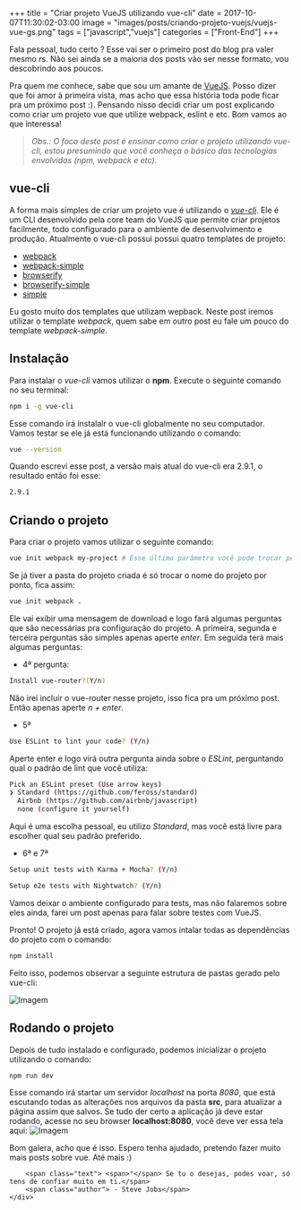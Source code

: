 +++
title = "Criar projeto VueJS utilizando vue-cli"
date = 2017-10-07T11:30:02-03:00
image = "images/posts/criando-projeto-vuejs/vuejs-vue-gs.png"
tags = ["javascript","vuejs"]
categories = ["Front-End"]
+++

Fala pessoal, tudo certo ? Esse vai ser o primeiro post do blog pra valer mesmo rs. Não sei ainda se a maioria dos posts vão ser nesse formato, vou descobrindo aos poucos. 

Pra quem me conhece, sabe que sou um amante de [VueJS](https://vuejs.org/). Posso dizer que foi amor à primeira vista, mas acho que essa história toda pode ficar pra um próximo post :). Pensando nisso decidi criar um post explicando como criar um projeto vue que utilize webpack, eslint e etc. Bom vamos ao que interessa!

> *Obs.: O foco deste post é ensinar como criar o projeto utilizando vue-cli, estou presumindo que você conheça o básico das tecnologias envolvidas (npm, webpack e etc).*

## vue-cli

A forma mais simples de criar um projeto vue é utilizando o [*vue-cli*](https://github.com/vuejs/vue-cli). Ele é um CLI desenvolvido pela core team do VueJS que permite criar projetos facilmente, todo configurado para o ambiente de desenvolvimento e produção. Atualmente o vue-cli possui possui quatro templates de projeto:

- [webpack](https://github.com/vuejs-templates/webpack)
- [webpack-simple](https://github.com/vuejs-templates/webpack-simple)
- [browserify](https://github.com/vuejs-templates/browserify)
- [browserify-simple](https://github.com/vuejs-templates/browserify-simple)
- [simple](https://github.com/vuejs-templates/simple)

Eu gosto muito dos templates que utilizam wepback. Neste post iremos utilizar o template *webpack*, quem sabe em outro post eu fale um pouco do template *webpack-simple*.

## Instalação

Para instalar o *vue-cli* vamos utilizar o **npm**. Execute o seguinte comando no seu terminal:
```sh
npm i -g vue-cli
```
Esse comando irá instalalr o vue-cli globalmente no seu computador. Vamos testar se ele já está funcionando utilizando o comando:
```sh
vue --version
```
Quando escrevi esse post, a versão mais atual do vue-cli era 2.9.1, o resultado então foi esse:
```sh
2.9.1
```

## Criando o projeto

Para criar o projeto vamos utilizar o seguinte comando:
```sh
vue init webpack my-project # Esse último parâmetro você pode trocar pelo nome que achar melhor
```

Se já tiver a pasta do projeto criada é só trocar o nome do projeto por ponto, fica assim:
```sh
vue init webpack .
```

Ele vai exibir uma mensagem de download e logo fará algumas perguntas que são necessárias pra configuração do projeto.
A primeira, segunda e terceira perguntas são simples apenas aperte *enter*.
Em seguida terá mais algumas perguntas:

- 4ª pergunta:


```sh
Install vue-router?(Y/n) 
```
Não irei incluir o vue-router nesse projeto, isso fica pra um próximo post. Então apenas aperte *n + enter*.

- 5ª

```sh
Use ESLint to lint your code? (Y/n)
```
Aperte enter e logo virá outra pergunta ainda sobre o *ESLint*, perguntando qual o padrão de lint que você utiliza:
```sh
Pick an ESLint preset (Use arrow keys)
❯ Standard (https://github.com/feross/standard) 
  Airbnb (https://github.com/airbnb/javascript) 
  none (configure it yourself) 
```
Aqui é uma escolha pessoal, eu utilizo *Standard*, mas você está livre para escolher qual seu padrão preferido.

- 6ª e 7ª

```sh
Setup unit tests with Karma + Mocha? (Y/n) 
```
```sh
Setup e2e tests with Nightwatch? (Y/n) 
```

Vamos deixar o ambiente configurado para tests, mas não falaremos sobre eles ainda, farei um post apenas para falar sobre testes com VueJS.

Pronto! O projeto já está criado, agora vamos intalar todas as dependências do projeto com o comando:
```sh
npm install
```

Feito isso, podemos observar a seguinte estrutura de pastas gerado pelo vue-cli:

![Imagem](/images/posts/criando-projeto-vuejs/estrutura-pastas.png)

## Rodando o projeto

Depois de tudo instalado e configurado, podemos inicializar o projeto utilizando o comando:
```sh
npm run dev
```
Esse comando irá startar um servidor *localhost* na porta *8080*, que está escutando todas as alterações nos arquivos da pasta **src**, para atualizar a página assim que salvos.
Se tudo der certo a aplicação já deve estar rodando, acesse no seu browser **localhost:8080**, você deve ver essa tela aqui:
![Imagem](/images/posts/criando-projeto-vuejs/vuejs-tela-inicial.png)

Bom galera, acho que é isso. Espero tenha ajudado, pretendo fazer muito mais posts sobre vue.
Até mais :)

> <div class="phrase"> 
		<span class="text"> <span>"</span> Se tu o desejas, podes voar, só tens de confiar muito em ti.</span>
		<span class="author"> - Steve Jobs</span>
	</div>
